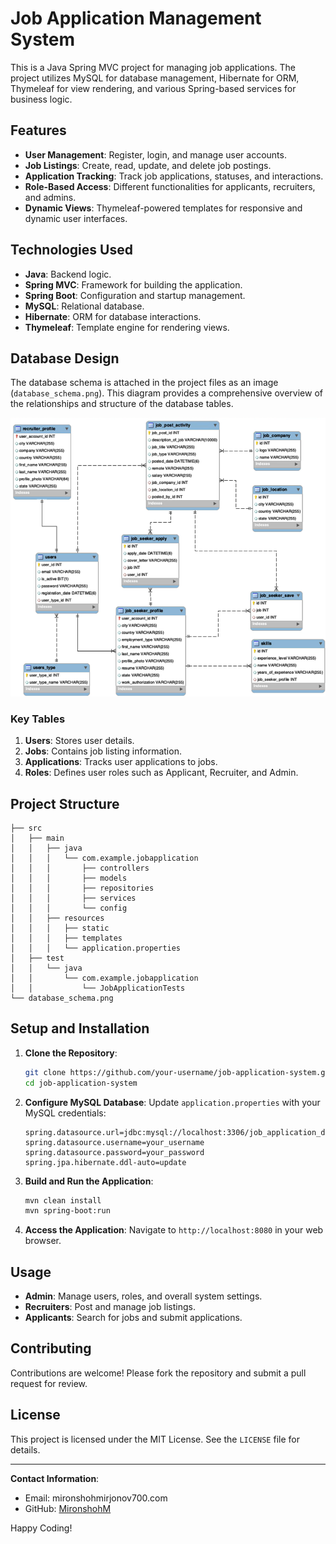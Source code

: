 # Job Application Management System

This is a Java Spring MVC project for managing job applications. The project utilizes MySQL for database management, Hibernate for ORM, Thymeleaf for view rendering, and various Spring-based services for business logic.

## Features
- **User Management**: Register, login, and manage user accounts.
- **Job Listings**: Create, read, update, and delete job postings.
- **Application Tracking**: Track job applications, statuses, and interactions.
- **Role-Based Access**: Different functionalities for applicants, recruiters, and admins.
- **Dynamic Views**: Thymeleaf-powered templates for responsive and dynamic user interfaces.

## Technologies Used
- **Java**: Backend logic.
- **Spring MVC**: Framework for building the application.
- **Spring Boot**: Configuration and startup management.
- **MySQL**: Relational database.
- **Hibernate**: ORM for database interactions.
- **Thymeleaf**: Template engine for rendering views.

## Database Design
The database schema is attached in the project files as an image (`database_schema.png`). This diagram provides a comprehensive overview of the relationships and structure of the database tables.

![Database Schema](database_schema.png)

### Key Tables
1. **Users**: Stores user details.
2. **Jobs**: Contains job listing information.
3. **Applications**: Tracks user applications to jobs.
4. **Roles**: Defines user roles such as Applicant, Recruiter, and Admin.

## Project Structure
```
├── src
│   ├── main
│   │   ├── java
│   │   │   └── com.example.jobapplication
│   │   │       ├── controllers
│   │   │       ├── models
│   │   │       ├── repositories
│   │   │       ├── services
│   │   │       └── config
│   │   ├── resources
│   │   │   ├── static
│   │   │   ├── templates
│   │   │   └── application.properties
│   ├── test
│   │   └── java
│   │       └── com.example.jobapplication
│   │           └── JobApplicationTests
└── database_schema.png
```

## Setup and Installation
1. **Clone the Repository**:
   ```bash
   git clone https://github.com/your-username/job-application-system.git
   cd job-application-system
   ```
2. **Configure MySQL Database**:
   Update `application.properties` with your MySQL credentials:
   ```properties
   spring.datasource.url=jdbc:mysql://localhost:3306/job_application_db
   spring.datasource.username=your_username
   spring.datasource.password=your_password
   spring.jpa.hibernate.ddl-auto=update
   ```
3. **Build and Run the Application**:
   ```bash
   mvn clean install
   mvn spring-boot:run
   ```
4. **Access the Application**:
   Navigate to `http://localhost:8080` in your web browser.

## Usage
- **Admin**: Manage users, roles, and overall system settings.
- **Recruiters**: Post and manage job listings.
- **Applicants**: Search for jobs and submit applications.

## Contributing
Contributions are welcome! Please fork the repository and submit a pull request for review.

## License
This project is licensed under the MIT License. See the `LICENSE` file for details.

---

**Contact Information**:
- Email: mironshohmirjonov700.com
- GitHub: [MironshohM](https://github.com/MironshohM/)

Happy Coding!

